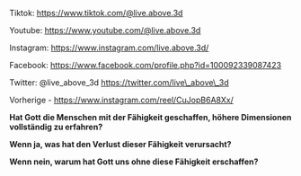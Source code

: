 Tiktok:
[<u>https://www.tiktok.com/@live.above.3d</u>](https://www.tiktok.com/@live.above.3d)

Youtube:
[<u>https://www.youtube.com/@live.above.3d</u>](https://www.youtube.com/@live.above.3d)

Instagram: <https://www.instagram.com/live.above.3d/>

Facebook:
[<u>https://www.facebook.com/profile.php?id=100092339087423</u>](https://www.facebook.com/profile.php?id=100092339087423)

Twitter: @live\_above\_3d
[<u>https://twitter.com/live\_above\_3d</u>](https://twitter.com/live_above_3d)

Vorherige - https://www.instagram.com/reel/CuJopB6A8Xx/

**Hat Gott die Menschen mit der Fähigkeit geschaffen, höhere Dimensionen vollständig zu erfahren?**

**Wenn ja, was hat den Verlust dieser Fähigkeit verursacht?**

**Wenn nein, warum hat Gott uns ohne diese Fähigkeit erschaffen?**